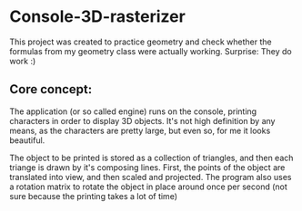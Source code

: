 # Console-3D-rasterizer

This project was created to practice geometry and check whether the formulas from my geometry class were actually working.
Surprise: They do work :)

## Core concept:

The application (or so called engine) runs on the console, printing characters in order to display 3D objects. It's not high definition by any means, as the characters are 
pretty large, but even so, for me it looks beautiful.

The object to be printed is stored as a collection of triangles, and then each triange is drawn by it's composing lines. First, the points of the object are translated into view, 
and then scaled and projected. The program also uses a rotation matrix to rotate the object in place around once per second (not sure because the printing takes a lot of time)
